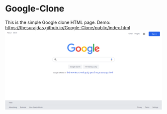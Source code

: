 # Google-Clone
This is the simple Google clone HTML page.
Demo: https://thesurajdas.github.io/Google-Clone/public/index.html
![alt text](https://raw.githubusercontent.com/thesurajdas/Google-Clone/master/public/img/screenshot1.png)
